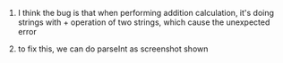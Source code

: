 1. I think the bug is that when performing addition calculation, it's doing strings with + operation of two strings, which cause the unexpected error

2. to fix this, we can do parseInt as screenshot shown
